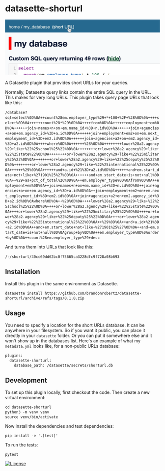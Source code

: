# datasette-shorturl

![a screenshot of the header short URL link that datasette-shorturl provides](https://github.com/brandonrobertz/datasette-shorturl/blob/main/screenshot.png)

A Datasette plugin that provides short URLs for your queries.

Normally, Datasette query links contain the entire SQL query in the URL. This makes for very long URLs. This plugin takes query page URLs that look like this:

`/database?sql=select%0D%0A++count%28em.employer_type%29+*+100+%2F+%28%0D%0A++++select%0D%0A++++++count%28*%29%0D%0A++++from%0D%0A++++++employment+em%0D%0A++++++join+names+n+on+em.name_id+%3D+n.id%0D%0A++++++join+agencies+a+on+em.agency_id+%3D+a.id%0D%0A++++++join+employment+em2+on+em.next_employment_id+%3D+em2.id%0D%0A++++++join+agencies+a2+on+em2.agency_id+%3D+a2.id%0D%0A++++where%0D%0A++++++%28%0D%0A++++++++lower%28a2.agency%29+like+%22%25school%25%22%0D%0A++++++++or+lower%28a2.agency%29+like+%22%25state%22%0D%0A++++++++or+lower%28a2.agency%29+like+%22%25military%25%22%0D%0A++++++++or+lower%28a2.agency%29+like+%22%25deputy%25%22%0D%0A++++++++or+lower%28a2.agency%29+like+%22%25international%25%22%0D%0A++++++%29%0D%0A++++++and+a.id+%21%3D+a2.id%0D%0A++++++and+em.start_date+not+like+%271901%25%27%0D%0A++++++and+em.start_date+is+not+null%0D%0A++%29+as+pct_of_total%2C%0D%0A++em.employer_type%0D%0Afrom%0D%0A++employment+em%0D%0A++join+names+n+on+em.name_id+%3D+n.id%0D%0A++join+agencies+a+on+em.agency_id+%3D+a.id%0D%0A++join+employment+em2+on+em.next_employment_id+%3D+em2.id%0D%0A++join+agencies+a2+on+em2.agency_id+%3D+a2.id%0D%0Awhere%0D%0A++%28%0D%0A++++lower%28a2.agency%29+like+%22%25school%25%22%0D%0A++++or+lower%28a2.agency%29+like+%22%25state%22%0D%0A++++or+lower%28a2.agency%29+like+%22%25military%25%22%0D%0A++++or+lower%28a2.agency%29+like+%22%25deputy%25%22%0D%0A++++or+lower%28a2.agency%29+like+%22%25international%25%22%0D%0A++%29%0D%0A++and+a.id+%21%3D+a2.id%0D%0A++and+em.start_date+not+like+%271901%25%27%0D%0A++and+em.start_date+is+not+null%0D%0Agroup+by%0D%0A++em.employer_type%0D%0Aorder+by%0D%0A++count%28em.employer_type%29+desc`

And turns them into URLs that look like this:

`/-/shorturl/40cc69dd62bc0f75665ca3228dfc9f728a08b693`

## Installation

Install this plugin in the same environment as Datasette.

    datasette install https://github.com/brandonrobertz/datasette-shorturl/archive/refs/tags/0.1.0.zip

## Usage

You need to specify a location for the short URLs database. It can be anywhere in your filesystem. So if you want it public, you can place it directly in your `datasette` folder. Or you can put it somewhere else and it won't show up in the databases list. Here's an example of what my `metadata.yml` looks like, for a non-public URLs database:

```
plugins:
  datasette-shorturl:
    database_path: /datasette/secrets/shorturl.db
```

## Development

To set up this plugin locally, first checkout the code. Then create a new virtual environment:

    cd datasette-shorturl
    python3 -m venv venv
    source venv/bin/activate

Now install the dependencies and test dependencies:

    pip install -e '.[test]'

To run the tests:

    pytest

[![License](https://img.shields.io/badge/license-Apache%202.0-blue.svg)](https://github.com/brandonrobertz/datasette-shorturl/blob/main/LICENSE)
